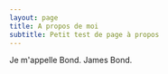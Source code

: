 ```yaml
---
layout: page
title: A propos de moi
subtitle: Petit test de page à propos
---
```


Je m'appelle Bond. James Bond.
